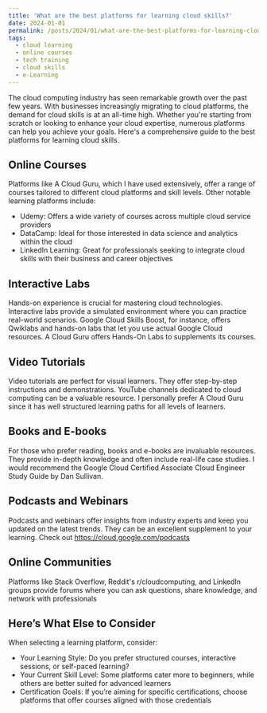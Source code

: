 ```yaml
---
title: 'What are the best platforms for learning cloud skills?'
date: 2024-01-01
permalink: /posts/2024/01/what-are-the-best-platforms-for-learning-cloud-skills/
tags:
  - cloud learning
  - online courses
  - tech training
  - cloud skills
  - e-Learning
---
```


The cloud computing industry has seen remarkable growth over the past few years. With businesses increasingly migrating to cloud platforms, the demand for cloud skills is at an all-time high. Whether you're starting from scratch or looking to enhance your cloud expertise, numerous platforms can help you achieve your goals. Here's a comprehensive guide to the best platforms for learning cloud skills.

## Online Courses
Platforms like A Cloud Guru, which I have used extensively, offer a range of courses tailored to different cloud platforms and skill levels. Other notable learning platforms include:
- Udemy: Offers a wide variety of courses across multiple cloud service providers
- DataCamp: Ideal for those interested in data science and analytics within the cloud
- LinkedIn Learning: Great for professionals seeking to integrate cloud skills with their business and career objectives

## Interactive Labs
Hands-on experience is crucial for mastering cloud technologies. Interactive labs provide a simulated environment where you can practice real-world scenarios. Google Cloud Skills Boost, for instance, offers Qwiklabs and hands-on labs that let you use actual Google Cloud resources. A Cloud Guru offers Hands-On Labs to supplements its courses.

## Video Tutorials
Video tutorials are perfect for visual learners. They offer step-by-step instructions and demonstrations. YouTube channels dedicated to cloud computing can be a valuable resource. I personally prefer A Cloud Guru since it has well structured learning paths for all levels of learners.

## Books and E-books
For those who prefer reading, books and e-books are invaluable resources. They provide in-depth knowledge and often include real-life case studies. I would recommend the Google Cloud Certified Associate Cloud Engineer Study Guide by Dan Sullivan.

## Podcasts and Webinars
Podcasts and webinars offer insights from industry experts and keep you updated on the latest trends. They can be an excellent supplement to your learning. Check out https://cloud.google.com/podcasts

## Online Communities
Platforms like Stack Overflow, Reddit's r/cloudcomputing, and LinkedIn groups provide forums where you can ask questions, share knowledge, and network with professionals

## Here’s What Else to Consider
When selecting a learning platform, consider:
- Your Learning Style: Do you prefer structured courses, interactive sessions, or self-paced learning?
- Your Current Skill Level: Some platforms cater more to beginners, while others are better suited for advanced learners
- Certification Goals: If you’re aiming for specific certifications, choose platforms that offer courses aligned with those credentials